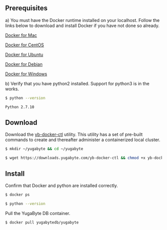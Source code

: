 ## Prerequisites

a) You must have the Docker runtime installed on your localhost. Follow the links below to download and install Docker if you have not done so already.

<i class="fa fa-apple" aria-hidden="true"></i> [Docker for Mac](https://store.docker.com/editions/community/docker-ce-desktop-mac) 

<i class="icon-centos"></i> [Docker for CentOS](https://store.docker.com/editions/community/docker-ce-server-centos) 

<i class="icon-ubuntu"></i> [Docker for Ubuntu](https://store.docker.com/editions/community/docker-ce-server-ubuntu) 

<i class="icon-debian"></i> [Docker for Debian](https://store.docker.com/editions/community/docker-ce-server-debian) 

<i class="fa fa-windows" aria-hidden="true"></i> [Docker for Windows](https://store.docker.com/editions/community/docker-ce-desktop-windows) 

b) Verify that you have python2 installed. Support for python3 is in the works.

```{.sh .copy .separator-dollar}
$ python --version
```
```sh
Python 2.7.10
```

## Download

Download the [yb-docker-ctl](../../admin/yb-docker-ctl/) utility. This utility has a set of pre-built commands to create and thereafter administer a containerized local cluster. 

```{.sh .copy .separator-dollar}
$ mkdir ~/yugabyte && cd ~/yugabyte
```
```{.sh .copy .separator-dollar}
$ wget https://downloads.yugabyte.com/yb-docker-ctl && chmod +x yb-docker-ctl
```

## Install

Confirm that Docker and python are installed correctly.

```{.sh .copy .separator-dollar}
$ docker ps
```
```{.sh .copy .separator-dollar}
$ python --version
```

Pull the YugaByte DB container.

```{.sh .copy .separator-dollar}
$ docker pull yugabytedb/yugabyte
```
